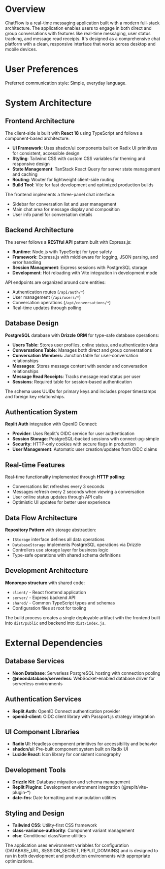 # Overview

ChatFlow is a real-time messaging application built with a modern full-stack architecture. The application enables users to engage in both direct and group conversations with features like real-time messaging, user status tracking, and message read receipts. It's designed as a comprehensive chat platform with a clean, responsive interface that works across desktop and mobile devices.

# User Preferences

Preferred communication style: Simple, everyday language.

# System Architecture

## Frontend Architecture

The client-side is built with **React 18** using TypeScript and follows a component-based architecture:

- **UI Framework**: Uses shadcn/ui components built on Radix UI primitives for consistent, accessible design
- **Styling**: Tailwind CSS with custom CSS variables for theming and responsive design
- **State Management**: TanStack React Query for server state management and caching
- **Routing**: Wouter for lightweight client-side routing
- **Build Tool**: Vite for fast development and optimized production builds

The frontend implements a three-panel chat interface:
- Sidebar for conversation list and user management
- Main chat area for message display and composition
- User info panel for conversation details

## Backend Architecture

The server follows a **RESTful API** pattern built with Express.js:

- **Runtime**: Node.js with TypeScript for type safety
- **Framework**: Express.js with middleware for logging, JSON parsing, and error handling
- **Session Management**: Express sessions with PostgreSQL storage
- **Development**: Hot reloading with Vite integration in development mode

API endpoints are organized around core entities:
- Authentication routes (`/api/auth/*`)
- User management (`/api/users/*`)
- Conversation operations (`/api/conversations/*`)
- Real-time updates through polling

## Database Design

**PostgreSQL** database with **Drizzle ORM** for type-safe database operations:

- **Users Table**: Stores user profiles, online status, and authentication data
- **Conversations Table**: Manages both direct and group conversations
- **Conversation Members**: Junction table for user-conversation relationships
- **Messages**: Stores message content with sender and conversation relationships
- **Message Read Receipts**: Tracks message read status per user
- **Sessions**: Required table for session-based authentication

The schema uses UUIDs for primary keys and includes proper timestamps and foreign key relationships.

## Authentication System

**Replit Auth** integration with OpenID Connect:

- **Provider**: Uses Replit's OIDC service for user authentication
- **Session Storage**: PostgreSQL-backed sessions with connect-pg-simple
- **Security**: HTTP-only cookies with secure flags in production
- **User Management**: Automatic user creation/updates from OIDC claims

## Real-time Features

Real-time functionality implemented through **HTTP polling**:

- Conversations list refreshes every 3 seconds
- Messages refresh every 2 seconds when viewing a conversation
- User online status updates through API calls
- Optimistic UI updates for better user experience

## Data Flow Architecture

**Repository Pattern** with storage abstraction:

- `IStorage` interface defines all data operations
- `DatabaseStorage` implements PostgreSQL operations via Drizzle
- Controllers use storage layer for business logic
- Type-safe operations with shared schema definitions

## Development Architecture

**Monorepo structure** with shared code:

- `client/` - React frontend application
- `server/` - Express backend API
- `shared/` - Common TypeScript types and schemas
- Configuration files at root for tooling

The build process creates a single deployable artifact with the frontend built into `dist/public` and backend into `dist/index.js`.

# External Dependencies

## Database Services
- **Neon Database**: Serverless PostgreSQL hosting with connection pooling
- **@neondatabase/serverless**: WebSocket-enabled database driver for serverless environments

## Authentication Services
- **Replit Auth**: OpenID Connect authentication provider
- **openid-client**: OIDC client library with Passport.js strategy integration

## UI Component Libraries
- **Radix UI**: Headless component primitives for accessibility and behavior
- **shadcn/ui**: Pre-built component system built on Radix UI
- **Lucide React**: Icon library for consistent iconography

## Development Tools
- **Drizzle Kit**: Database migration and schema management
- **Replit Plugins**: Development environment integration (@replit/vite-plugin-*)
- **date-fns**: Date formatting and manipulation utilities

## Styling and Design
- **Tailwind CSS**: Utility-first CSS framework
- **class-variance-authority**: Component variant management
- **clsx**: Conditional className utilities

The application uses environment variables for configuration (DATABASE_URL, SESSION_SECRET, REPLIT_DOMAINS) and is designed to run in both development and production environments with appropriate optimizations.